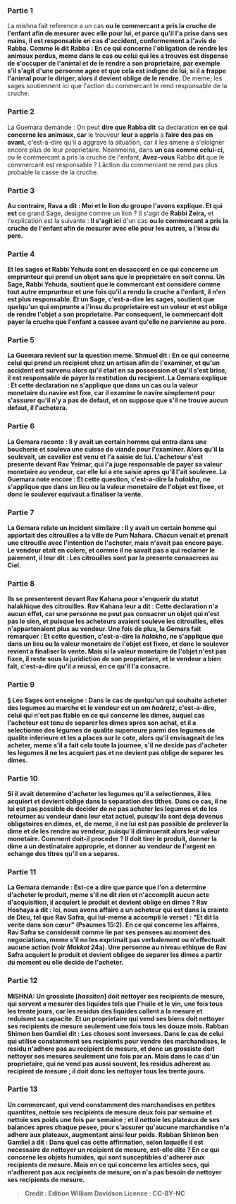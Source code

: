 
### Partie 1
La mishna fait reference a un cas <b>ou le commercant <b>a pris</b> la cruche de l'enfant afin de <b>mesurer avec elle</b> pour lui, <b>et</b> parce qu'il l'a prise dans ses mains, il est responsable en cas d'accident, <b>conformement</b> a l'avis de <b>Rabba. Comme le dit Rabba :</b> En ce qui concerne l'obligation de rendre les animaux perdus, meme dans le cas ou celui qui les a trouves est dispense de s'occuper de l'animal et de le rendre a son proprietaire, par exemple s'il s'agit d'une personne agee et que cela est indigne de lui, si <b>il a frappe</b> l'animal pour le diriger, alors <b>il devient oblige</b> de le rendre.</b> De meme, les sages soutiennent ici que l'action du commercant le rend responsable de la cruche.

### Partie 2
La Guemara demande : On peut <b>dire que Rabba dit</b> sa declaration <b>en ce qui concerne les animaux, car</b> le trouveur <b>leur a appris</b> a <b>faire des pas en avant,</b> c'est-a-dire qu'il a aggrave la situation, car il les amene a s'eloigner encore plus de leur proprietaire. Neanmoins, dans <b>un cas comme celui-ci,</b> ou le commercant a pris la cruche de l'enfant, <b>Avez-vous</b> Rabba <b>dit</b> que le commercant est responsable ? Lâction du commercant ne rend pas plus probable la casse de la cruche.

### Partie 3
<b>Au contraire, Rava a dit : Moi et le lion du groupe l'avons explique. Et qui est</b> ce grand Sage, designe comme un lion ? Il s'agit de <b>Rabbi Zeira,</b> et l'explication est la suivante : <b>Il s'agit ici</b> d'un cas <b>ou le commercant <b>a pris</b> la cruche de l'enfant afin de <b>mesurer avec elle pour les autres,</b> a l'insu du pere.

### Partie 4
<b>Et</b> les sages et Rabbi Yehuda <b>sont en desaccord en ce qui concerne un emprunteur</b> qui prend un objet <b>sans</b> que le proprietaire en soit <b>connu.</b> Un <b>Sage,</b> Rabbi Yehuda, <b>soutient</b> que le commercant <b>est</b> considere comme tout autre <b>emprunteur</b> et une fois qu'il a rendu la cruche a l'enfant, il n'en est plus responsable. <b>Et</b> un <b>Sage,</b> c'est-a-dire les sages, <b>soutient</b> que quelqu'un qui emprunte a l'insu du proprietaire <b>est un voleur</b> et est oblige de rendre l'objet a son proprietaire. Par consequent, le commercant doit payer la cruche que l'enfant a cassee avant qu'elle ne parvienne au pere.

### Partie 5
La Guemara revient sur <b>la</b> question <b>meme. Shmuel dit :</b> En ce qui concerne <b>celui qui prend un recipient chez un artisan</b> afin de l'<b>examiner, et qu'un accident est survenu</b> alors qu'il etait <b>en sa possession</b> et qu'il s'est brise, il est <b>responsable</b> de payer la restitution du recipient. La Gemara explique : <b>Et cette declaration</b> ne s'applique que dans un cas <b>ou la valeur monetaire</b> du navire <b>est fixe,</b> car il examine le navire simplement pour s'assurer qu'il n'y a pas de defaut, et on suppose que s'il ne trouve aucun defaut, il l'achetera.

### Partie 6
La Gemara raconte : Il y avait <b>un certain homme qui entra dans une boucherie et souleva une cuisse de viande</b> pour l'examiner. <b>Alors qu'il la soulevait, un cavalier est venu</b> et l'a <b>saisie</b> <b>de lui.</b> L'acheteur s'est <b>presente devant Rav Yeimar,</b> qui l'a <b>juge responsable de payer sa valeur monetaire</b> au vendeur, car elle lui a ete saisie apres qu'il l'ait soulevee. La Guemara note encore : <b>Et cette question,</b> c'est-a-dire la <i>halakha</i>, ne s'applique que dans un lieu <b>ou la valeur monetaire</b> de l'objet est <b>fixee,</b> et donc le soulever equivaut a finaliser la vente.

### Partie 7
La Gemara relate un incident similaire : Il y avait <b>un certain homme qui apportait des citrouilles a</b> la ville de <b>Pum Nahara. Chacun venait</b> et <b>prenait une citrouille</b> avec l'intention de l'acheter, mais n'avait pas encore paye. Le vendeur etait en colere, et comme il ne savait pas a qui reclamer le paiement, <b>il leur dit :</b> Les citrouilles <b>sont par la presente consacrees au Ciel.</b>

### Partie 8
<b>Ils se presenterent devant Rav Kahana</b> pour s'enquerir du statut halakhique des citrouilles. Rav Kahana <b>leur a dit :</b> Cette declaration n'a aucun effet, car <b>une personne ne peut pas consacrer un objet qui n'est pas le sien,</b> et puisque les acheteurs avaient souleve les citrouilles, elles n'appartenaient plus au vendeur. Une fois de plus, la Gemara fait remarquer : <b>Et cette question,</b> c'est-a-dire la <i>halakha</i>, ne s'applique que dans un lieu <b>ou</b> la valeur <b>monetaire</b> de l'objet est <b>fixee,</b> et donc le soulever revient a finaliser la vente. <b>Mais</b> si la valeur <b>monetaire</b> de l'objet n'est <b>pas fixee, il reste sous la juridiction de son proprietaire, et</b> le vendeur a <b>bien fait,</b> c'est-a-dire qu'il a reussi, en ce <b>qu'il l'a consacre</b>.

### Partie 9
§ <b>Les Sages ont enseigne :</b> Dans le cas de <b>quelqu'un qui</b> souhaite <b>acheter des legumes au marche</b> et le vendeur est un <i>am haâretz</i>, c'est-a-dire, celui qui n'est pas fiable en ce qui concerne les dimes, auquel cas l'acheteur est tenu de separer les dimes apres son achat, <b>et il a selectionne</b> des legumes de qualite superieure parmi des legumes de qualite inferieure <b>et les a places</b> sur le cote, alors qu'il envisageait de les acheter, <b>meme</b> s'il a fait cela <b>toute la journee,</b> s'il ne decide pas d'acheter les legumes <b>il ne les acquiert pas</b> <b>et ne devient pas oblige de</b> separer les <b>dimes. </b>

### Partie 10
Si <b>il avait determine d'acheter</b> les legumes qu'il a selectionnes, <b>il les acquiert</b> <b>et devient oblige dans</b> la separation des <b>tithes. </b> Dans ce cas, <b>il ne lui est pas possible</b> de decider de ne pas acheter les legumes et de les <b>retourner</b> au vendeur dans leur etat actuel, <b>puisqu'ils sont deja devenus obligatoires en dimes, et,</b> de meme, <b>il ne lui est pas possible de prelever la dime</b> et de les rendre au vendeur, <b>puisqu'il diminuerait alors leur valeur monetaire</b>. <b>Comment</b> doit-il proceder ? <b>Il</b> doit <b>tirer</b> le produit, donner la dime a un destinataire approprie, <b>et donner</b> au vendeur <b>de l'argent</b> en echange des <b>titres</b> qu'il en a separes.

### Partie 11
La Gemara demande : <b>Est-ce a dire</b> que <b>parce que l'on a determine d'acheter</b> le produit, meme s'il ne dit rien et n'accomplit aucun acte d'acquisition, <b>il acquiert</b> le produit <b>et devient oblige en dimes ? Rav Hoshaya a dit : Ici, nous avons affaire</b> a un acheteur qui est <b>dans la crainte de Dieu, tel que Rav Safra,</b> qui <b>lui-meme a accompli</b> le verset : <b>"Et dit la verite dans son cœur"</b> (Psaumes 15:2). En ce qui concerne les affaires, Rav Safra se considerait comme lie par ses pensees au moment des negociations, meme s'il ne les exprimait pas verbalement ou n'effectuait aucune action (voir <i>Makkot</i> 24a). Une personne au niveau ethique de Rav Safra acquiert le produit et devient obligee de separer les dimes a partir du moment ou elle decide de l'acheter.

### Partie 12
<strong>MISHNA:</strong> <b>Un grossiste [<i>hassiton</i>] doit nettoyer ses recipients de mesure</b>, qui servent a mesurer des liquides tels que l'huile et le vin, <b>une fois tous les trente jours,</b> car les residus des liquides collent a la mesure et reduisent sa capacite. <b>Et un proprietaire</b> qui vend ses biens doit nettoyer ses recipients de mesure seulement <b>une fois tous les douze mois. Rabban Shimon ben Gamliel dit : Les choses sont inversees.</b> Dans le cas de celui qui utilise constamment ses recipients pour vendre des marchandises, le residu n'adhere pas au recipient de mesure, et donc un grossiste doit nettoyer ses mesures seulement une fois par an. Mais dans le cas d'un proprietaire, qui ne vend pas aussi souvent, les residus adherent au recipient de mesure ; il doit donc les nettoyer tous les trente jours.

### Partie 13
<b>Un commercant,</b> qui vend constamment des marchandises en petites quantites, <b>nettoie ses recipients de mesure</b> <b>deux fois par semaine et nettoie ses poids une fois par semaine ; et il nettoie</b> les plateaux de <b>ses balances apres chaque pesee,</b> pour s'assurer qu'aucune marchandise n'a adhere aux plateaux, augmentant ainsi leur poids. <b>Rabban Shimon ben Gamliel a dit : Dans quel</b> cas <b>cette affirmation,</b> selon laquelle il est necessaire de nettoyer un recipient de mesure, <b>est-elle dite ? En ce qui concerne les objets humides</b>, qui sont susceptibles d'adherer aux recipients de mesure. <b>Mais en ce qui concerne les articles secs</b>, qui n'adherent pas aux recipients de mesure, on <b>n'a pas besoin</b> de nettoyer ses recipients de mesure.

>Credit : Edition William Davidson
>Licence : CC-BY-NC
